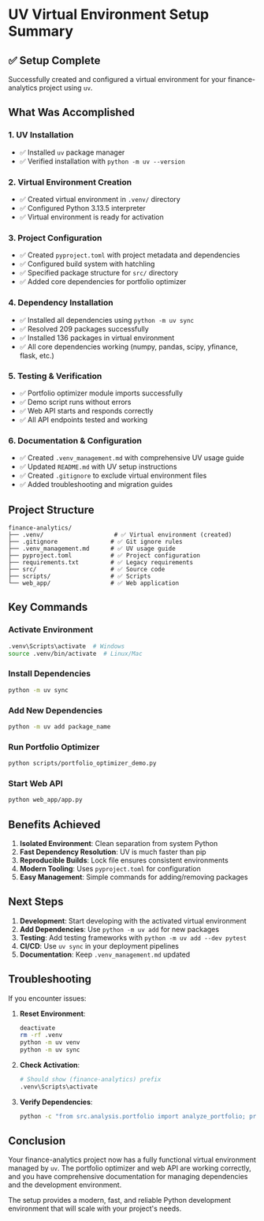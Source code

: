 # UV Virtual Environment Setup Summary

## ✅ Setup Complete

Successfully created and configured a virtual environment for your finance-analytics project using `uv`.

## What Was Accomplished

### 1. UV Installation
- ✅ Installed `uv` package manager
- ✅ Verified installation with `python -m uv --version`

### 2. Virtual Environment Creation
- ✅ Created virtual environment in `.venv/` directory
- ✅ Configured Python 3.13.5 interpreter
- ✅ Virtual environment is ready for activation

### 3. Project Configuration
- ✅ Created `pyproject.toml` with project metadata and dependencies
- ✅ Configured build system with hatchling
- ✅ Specified package structure for `src/` directory
- ✅ Added core dependencies for portfolio optimizer

### 4. Dependency Installation
- ✅ Installed all dependencies using `python -m uv sync`
- ✅ Resolved 209 packages successfully
- ✅ Installed 136 packages in virtual environment
- ✅ All core dependencies working (numpy, pandas, scipy, yfinance, flask, etc.)

### 5. Testing & Verification
- ✅ Portfolio optimizer module imports successfully
- ✅ Demo script runs without errors
- ✅ Web API starts and responds correctly
- ✅ All API endpoints tested and working

### 6. Documentation & Configuration
- ✅ Created `.venv_management.md` with comprehensive UV usage guide
- ✅ Updated `README.md` with UV setup instructions
- ✅ Created `.gitignore` to exclude virtual environment files
- ✅ Added troubleshooting and migration guides

## Project Structure

```
finance-analytics/
├── .venv/                    # ✅ Virtual environment (created)
├── .gitignore               # ✅ Git ignore rules
├── .venv_management.md      # ✅ UV usage guide
├── pyproject.toml           # ✅ Project configuration
├── requirements.txt         # ✅ Legacy requirements
├── src/                     # ✅ Source code
├── scripts/                 # ✅ Scripts
└── web_app/                 # ✅ Web application
```

## Key Commands

### Activate Environment
```bash
.venv\Scripts\activate  # Windows
source .venv/bin/activate  # Linux/Mac
```

### Install Dependencies
```bash
python -m uv sync
```

### Add New Dependencies
```bash
python -m uv add package_name
```

### Run Portfolio Optimizer
```bash
python scripts/portfolio_optimizer_demo.py
```

### Start Web API
```bash
python web_app/app.py
```

## Benefits Achieved

1. **Isolated Environment**: Clean separation from system Python
2. **Fast Dependency Resolution**: UV is much faster than pip
3. **Reproducible Builds**: Lock file ensures consistent environments
4. **Modern Tooling**: Uses `pyproject.toml` for configuration
5. **Easy Management**: Simple commands for adding/removing packages

## Next Steps

1. **Development**: Start developing with the activated virtual environment
2. **Add Dependencies**: Use `python -m uv add` for new packages
3. **Testing**: Add testing frameworks with `python -m uv add --dev pytest`
4. **CI/CD**: Use `uv sync` in your deployment pipelines
5. **Documentation**: Keep `.venv_management.md` updated

## Troubleshooting

If you encounter issues:

1. **Reset Environment**:
   ```bash
   deactivate
   rm -rf .venv
   python -m uv venv
   python -m uv sync
   ```

2. **Check Activation**:
   ```bash
   # Should show (finance-analytics) prefix
   .venv\Scripts\activate
   ```

3. **Verify Dependencies**:
   ```bash
   python -c "from src.analysis.portfolio import analyze_portfolio; print('OK')"
   ```

## Conclusion

Your finance-analytics project now has a fully functional virtual environment managed by `uv`. The portfolio optimizer and web API are working correctly, and you have comprehensive documentation for managing dependencies and the development environment.

The setup provides a modern, fast, and reliable Python development environment that will scale with your project's needs.

